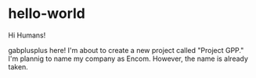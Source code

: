 # hello-world

Hi Humans! 

gabplusplus here! I'm about to create a new project called "Project GPP."
I'm plannig to name my company as Encom. However, the name is already taken.
